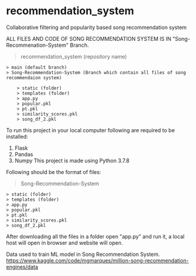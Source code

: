 # recommendation_system
Collaborative filtering and popularity based song recommendation system

ALL FILES AND CODE OF SONG RECOMMENDATION SYSTEM IS IN "Song-Recommenation-System" Branch.

  > recommendation_system (repository name)

    > main (default branch)
    > Song-Recommendation-System (Branch which contain all files of song recommendaion system)

        > static (folder)
        > templates (folder)
        > app.py 
        > popular.pkl
        > pt.pkl
        > similarity_scores.pkl
        > song_df_2.pkl

To run this project in your local computer following are required to be installed:

1. Flask
2. Pandas
3. Numpy
This project is made using Python 3.7.8

Following should be the format of files:

> Song-Recommendation-System

    > static (folder)
    > templates (folder)
    > app.py
    > popular.pkl
    > pt.pkl
    > similarity_scores.pkl
    > song_df_2.pkl

After downloading all the files in a folder open "app.py" and run it, a local host will open in browser and website will open.

Data used to train ML model in Song Recommendation System.
https://www.kaggle.com/code/mgmarques/million-song-recommendation-engines/data
